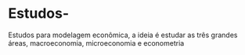 # Estudos-
Estudos para modelagem econômica, a ideia é estudar as três grandes áreas, macroeconomia, microeconomia e econometria
